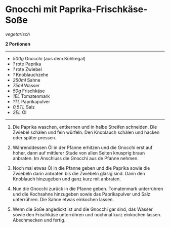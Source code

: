 # Gnocchi mit Paprika-Frischkäse-Soße

*vegetarisch*

**2 Portionen**

---

- *500g* Gnocchi (aus dem Kühlregal)
- *1* rote Paprika
- *1* rote Zwiebel
- *1* Knoblauchzehe
- *250ml* Sahne
- *75ml* Wasser
- *50g* Frischkäse
- *1EL* Tomatenmark
- *1TL* Paprikapulver
- *0,5TL* Salz
- *2EL* Öl

---

1. Die Paprika waschen, entkernen und in halbe Streifen schneiden. Die Zwiebel schälen und fein würfeln. Den Knoblauch schälen und hacken oder später pressen.

2. Währenddessen Öl in der Pfanne erhitzen und die Gnocchi erst auf hoher, dann auf mittlerer Stude von allen Seiten knusprig braun anbraten. Im Anschluss die Gnocchi aus de Pfanne nehmen.

3. Noch mal etwas Öl in die Pfanne geben und die Paprika sowie die Zwiebeln darin anbraten bis die Zwiebeln glasig sind. Dann den Knoblauch hinzugeben und ganz kurz mit anbraten.

4. Nun die Gnocchi zurück in die Pfanne geben. Tomatenmark unterrühren und die Kochsahne hinzugeben sowie das Paprikapulver und Salz unterrühren. Die Sahne etwas einkochen lassen.

5. Wenn die Soße angedickt ist und die Gnocchi gar sind, das Wasser sowie den Frischkäse unterrühren und nochmal kurz einkochen lassen. Abschmecken und fertig.